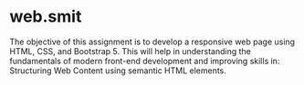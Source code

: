 # web.smit
The objective of this assignment is to develop a responsive web page using HTML, CSS, and Bootstrap 5. This will help in understanding the fundamentals of modern front-end development and improving skills in: Structuring Web Content using semantic HTML elements. 
